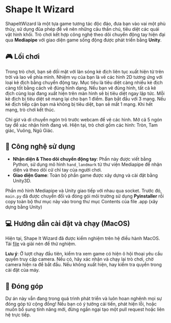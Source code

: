 # Shape It Wizard

ShapeItWizard là một tựa game tương tác độc đáo, đưa bạn vào vai một phù thủy, sử dụng đũa phép để vẽ nên những câu thần chú, tiêu diệt các quái vật hình khối. Trò chơi kết hợp công nghệ theo dõi chuyển động tay hiện đại qua **Mediapipe** với giao diện game sống động được phát triển bằng **Unity**.
## 🎮 Lối chơi
Trong trò chơi, bạn sẽ đối mặt với làn sóng kẻ địch liên tục xuất hiện từ trên trời và lao về phía mình. Nhiệm vụ của bạn là vẽ các hình 2D tương ứng với loại kẻ địch bằng chuyển động tay. Mục tiêu là tiêu diệt càng nhiều kẻ địch càng tốt bằng cách vẽ đúng hình dạng.
Nếu bạn vẽ đúng hình, tất cả kẻ địch cùng loại đang xuất hiện trên màn hình sẽ bị tiêu diệt ngay lập tức. Mỗi kẻ địch bị tiêu diệt sẽ mang lại cho bạn 1 điểm.
Bạn bắt đầu với 3 mạng. Nếu kẻ địch tiếp cận bạn mà không bị tiêu diệt, bạn sẽ mất 1 mạng. Khi hết mạng, trò chơi kết thúc.

Chỉ giơ và di chuyển ngón trỏ trước webcam để vẽ các hình. Mở cả 5 ngón tay để xác nhận hình đang vẽ. Hiện tại, trò chơi gồm các hình: Tròn, Tam giác, Vuông, Ngũ Giác.

## 🚀 Công nghệ sử dụng
- **Nhận diện & Theo dõi chuyển động tay**: Phần này được viết bằng Python, sử dụng mô hình ```hand_landmark``` từ thư viện Mediapipe để nhận diện và theo dõi cử chỉ tay của người chơi.
- **Giao diện Game**: Toàn bộ phần game được xây dựng và cài đặt bằng Unity3D.

Phần mô hình Mediapipe và Unity giao tiếp với nhau qua socket. Trước đó, ```main.py``` đã được chuyển đổi và đóng gói môi trường sử dụng **Pyinstaller** rồi copy toàn bộ thư mục này vào trong thư mục Contents của file .app (xây dựng bằng Unity)
## 💻 Hướng dẫn cài đặt và chạy (MacOS)
Hiện tại, Shape It Wizard đã được kiểm nghiệm trên hệ điều hành MacOS.
Tải [file](https://drive.google.com/drive/folders/1z2jqvYtLrQwm8UZiarky7YyFJrNm_DKu?usp=drive_link) và giải nén để thử nghiệm.

**Lưu ý**: Ở lượt chạy đầu tiên, kiểm tra xem game có hiện ô hội thoại yêu cầu quyền truy cập camera. Nếu có, hãy xác nhận và chạy lại trò chơi, chờ camera hiện ra để bắt đầu. Nếu không xuất hiện, hay kiểm tra quyền trong cài đặt của máy.

## 📝 Đóng góp
Dự án này vẫn đang trong quá trình phát triển và luôn hoan nghênh mọi sự đóng góp từ cộng đồng! Nếu bạn có ý tưởng cải tiến, phát hiện lỗi, hoặc muốn bổ sung tính năng mới, đừng ngần ngại tạo một pull request hoặc liên hệ trực tiếp.
